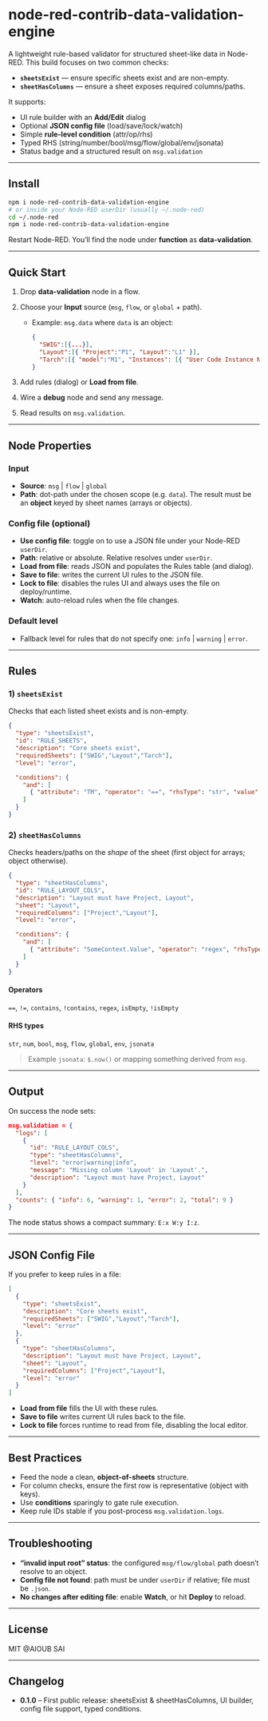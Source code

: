# node-red-contrib-data-validation-engine

A lightweight rule-based validator for structured sheet-like data in Node-RED.
This build focuses on two common checks:

* **`sheetsExist`** — ensure specific sheets exist and are non-empty.
* **`sheetHasColumns`** — ensure a sheet exposes required columns/paths.

It supports:

* UI rule builder with an **Add/Edit** dialog
* Optional **JSON config file** (load/save/lock/watch)
* Simple **rule-level condition** (attr/op/rhs)
* Typed RHS (string/number/bool/msg/flow/global/env/jsonata)
* Status badge and a structured result on `msg.validation`

---

## Install

```bash
npm i node-red-contrib-data-validation-engine
# or inside your Node-RED userDir (usually ~/.node-red)
cd ~/.node-red
npm i node-red-contrib-data-validation-engine
```

Restart Node-RED. You’ll find the node under **function** as **data-validation**.

---

## Quick Start

1. Drop **data-validation** node in a flow.
2. Choose your **Input** source (`msg`, `flow`, or `global` + path).

   * Example: `msg.data` where `data` is an object:

     ```json
     {
       "SWIG":[{...}],
       "Layout":[{ "Project":"P1", "Layout":"L1" }],
       "Tarch":[{ "model":"M1", "Instances": [{ "User Code Instance Name": "U1" }] }]
     }
     ```
3. Add rules (dialog) or **Load from file**.
4. Wire a **debug** node and send any message.
5. Read results on `msg.validation`.

---

## Node Properties

### Input

* **Source**: `msg` | `flow` | `global`
* **Path**: dot-path under the chosen scope (e.g. `data`).
  The result must be an **object** keyed by sheet names (arrays or objects).

### Config file (optional)

* **Use config file**: toggle on to use a JSON file under your Node-RED `userDir`.
* **Path**: relative or absolute. Relative resolves under `userDir`.
* **Load from file**: reads JSON and populates the Rules table (and dialog).
* **Save to file**: writes the current UI rules to the JSON file.
* **Lock to file**: disables the rules UI and always uses the file on deploy/runtime.
* **Watch**: auto-reload rules when the file changes.

### Default level

* Fallback level for rules that do not specify one: `info` | `warning` | `error`.

---

## Rules

### 1) `sheetsExist`

Checks that each listed sheet exists and is non-empty.

```json
{
  "type": "sheetsExist",
  "id": "RULE_SHEETS",
  "description": "Core sheets exist",
  "requiredSheets": ["SWIG","Layout","Tarch"],
  "level": "error",

  "conditions": {
    "and": [
      { "attribute": "TM", "operator": "==", "rhsType": "str", "value": "RTC" }
    ]
  }
}
```

### 2) `sheetHasColumns`

Checks headers/paths on the *shape* of the sheet (first object for arrays; object otherwise).

```json
{
  "type": "sheetHasColumns",
  "id": "RULE_LAYOUT_COLS",
  "description": "Layout must have Project, Layout",
  "sheet": "Layout",
  "requiredColumns": ["Project","Layout"],
  "level": "error",

  "conditions": {
    "and": [
      { "attribute": "SomeContext.Value", "operator": "regex", "rhsType": "str", "value": "^P" }
    ]
  }
}
```

#### Operators

`==`, `!=`, `contains`, `!contains`, `regex`, `isEmpty`, `!isEmpty`

#### RHS types

`str`, `num`, `bool`, `msg`, `flow`, `global`, `env`, `jsonata`

> Example `jsonata`: `$.now()` or mapping something derived from `msg`.

---

## Output

On success the node sets:

```json
msg.validation = {
  "logs": [
    {
      "id": "RULE_LAYOUT_COLS",
      "type": "sheetHasColumns",
      "level": "error|warning|info",
      "message": "Missing column 'Layout' in 'Layout'.",
      "description": "Layout must have Project, Layout"
    }
  ],
  "counts": { "info": 6, "warning": 1, "error": 2, "total": 9 }
}
```

The node status shows a compact summary: `E:x W:y I:z`.

---

## JSON Config File

If you prefer to keep rules in a file:

```json
[
  {
    "type": "sheetsExist",
    "description": "Core sheets exist",
    "requiredSheets": ["SWIG","Layout","Tarch"],
    "level": "error"
  },
  {
    "type": "sheetHasColumns",
    "description": "Layout must have Project, Layout",
    "sheet": "Layout",
    "requiredColumns": ["Project","Layout"],
    "level": "error"
  }
]
```

* **Load from file** fills the UI with these rules.
* **Save to file** writes current UI rules back to the file.
* **Lock to file** forces runtime to read from file, disabling the local editor.

---

## Best Practices

* Feed the node a clean, **object-of-sheets** structure.
* For column checks, ensure the first row is representative (object with keys).
* Use **conditions** sparingly to gate rule execution.
* Keep rule IDs stable if you post-process `msg.validation.logs`.

---

## Troubleshooting

* **“invalid input root” status**: the configured `msg/flow/global` path doesn’t resolve to an object.
* **Config file not found**: path must be under `userDir` if relative; file must be `.json`.
* **No changes after editing file**: enable **Watch**, or hit **Deploy** to reload.

---

## License

MIT @AIOUB SAI

---

## Changelog

* **0.1.0** – First public release: sheetsExist & sheetHasColumns, UI builder, config file support, typed conditions.

